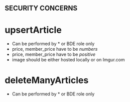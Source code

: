 ## SECURITY CONCERNS

# upsertArticle

- Can be performed by * or BDE role only
- price, member_price have to be *numbers*
- price, member_price have to be *positive*
- image should be either hosted locally or on Imgur.com

# deleteManyArticles

- Can be performed by * or BDE role only
